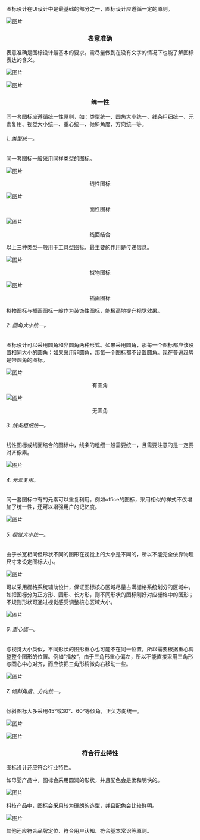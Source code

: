图标设计在UI设计中是最基础的部分之一，图标设计应遵循一定的原则。

![图片](https://mmbiz.qpic.cn/mmbiz_jpg/iaZ1f61oiaRsUykxJphEjVb1P1VADvV3lOib05ia5DDHyic6dyZzzj23BtdUoSha6OPtSRk0piaTExXy0SdRgLC00XAw/640?wx_fmt=jpeg&tp=webp&wxfrom=5&wx_lazy=1&wx_co=1)

### <center>表意准确</center>



表意准确是图标设计最基本的要求。需尽量做到在没有文字的情况下也能了解图标表达的含义。

![图片](https://mmbiz.qpic.cn/mmbiz_png/iaZ1f61oiaRsWvYRr2DjeicJsbLNUwV2BZJlQHynGb4dye1FMiaSSFEbgsKqvZNeIqo7970auh50AcCaIYS0VTS1CQ/640?wx_fmt=png&tp=webp&wxfrom=5&wx_lazy=1&wx_co=1)





![图片](https://mmbiz.qpic.cn/mmbiz_jpg/iaZ1f61oiaRsUykxJphEjVb1P1VADvV3lON61ibucYuqAmGvpvlnlVSCdOJktPE9ibBvp0da8qnhlRFV7JFia0vwicUA/640?wx_fmt=jpeg&tp=webp&wxfrom=5&wx_lazy=1&wx_co=1)

### <center>统一性</center>



同一套图标应遵循统一性原则，如：类型统一、圆角大小统一、线条粗细统一、元素复用、视觉大小统一、重心统一、倾斜角度、方向统一等。



###### 1. 类型统一。

同一套图标一般采用同样类型的图标。

![图片](https://mmbiz.qpic.cn/mmbiz_jpg/iaZ1f61oiaRsWvYRr2DjeicJsbLNUwV2BZJwG4Tx6ctP7LKJBVzVHueBT9tBXDcWElqHicMVbyx1nWk41N1L0ehzibQ/640?wx_fmt=jpeg&tp=webp&wxfrom=5&wx_lazy=1&wx_co=1)

<center>线性图标</center>



![图片](https://mmbiz.qpic.cn/mmbiz_jpg/iaZ1f61oiaRsWvYRr2DjeicJsbLNUwV2BZJ9j6EVbqmqZpU0hcThFgKAhZqKia7sVuLibibxQFESmaRwSk6K8yUklThA/640?wx_fmt=jpeg&tp=webp&wxfrom=5&wx_lazy=1&wx_co=1)

<center>面性图标</center>



![图片](https://mmbiz.qpic.cn/mmbiz_jpg/iaZ1f61oiaRsWvYRr2DjeicJsbLNUwV2BZJUSsp4ZuVicRN9jogexvh3g2tpzw5JuXiaNfiawRmJdefURMKXDM15n6TA/640?wx_fmt=jpeg&tp=webp&wxfrom=5&wx_lazy=1&wx_co=1)

<center>线面结合</center>



以上三种类型一般用于工具型图标，最主要的作用是传递信息。





![图片](https://mmbiz.qpic.cn/mmbiz_jpg/iaZ1f61oiaRsWvYRr2DjeicJsbLNUwV2BZJCyCMBI6TXic3kbd6xAzDMohwFraOwb95WUDNjhHbKdLygQ6woqrV2Mw/640?wx_fmt=jpeg&tp=webp&wxfrom=5&wx_lazy=1&wx_co=1)

<center>拟物图标</center>



![图片](https://mmbiz.qpic.cn/mmbiz_jpg/iaZ1f61oiaRsWvYRr2DjeicJsbLNUwV2BZJE6NYbwcSJkhGPt7JSdC20JJWzY1hevXuLZUhpmpVmhuZQjFmBxUnIQ/640?wx_fmt=jpeg&tp=webp&wxfrom=5&wx_lazy=1&wx_co=1)

<center>插画图标</center>



拟物图标与插画图标一般作为装饰性图标，能极高地提升视觉效果。



###### 2. 圆角大小统一。

图标设计可以采用圆角和非圆角两种形式。如果采用圆角，那每一个图标都应该设置相同大小的圆角；如果采用非圆角，那每一个图标都不设置圆角。现在普遍趋势是带圆角的图标。

![图片](https://mmbiz.qpic.cn/mmbiz_jpg/iaZ1f61oiaRsWvYRr2DjeicJsbLNUwV2BZJu8Lczhia1Xc4ZHPSqlRbm9YPVDf794zvGY3SBBy932Ra9aqBiadezJww/640?wx_fmt=jpeg&tp=webp&wxfrom=5&wx_lazy=1&wx_co=1)

<center>有圆角</center>



![图片](https://mmbiz.qpic.cn/mmbiz_jpg/iaZ1f61oiaRsWvYRr2DjeicJsbLNUwV2BZJ5MHPu8tWUjjTyvCORvOFyxEvkJ8sqQloS7PTH1vyHXVJwia1GIcZf8w/640?wx_fmt=jpeg&tp=webp&wxfrom=5&wx_lazy=1&wx_co=1)

<center>无圆角</center>



###### 3. 线条粗细统一。

线性图标或线面结合的图标中，线条的粗细一般需要统一，且需要注意的是一定要对齐像素。

![图片](https://mmbiz.qpic.cn/mmbiz_png/iaZ1f61oiaRsWvYRr2DjeicJsbLNUwV2BZJ4ZuyW4oLoqZ1picosSfQ93d277EDVfiaU104Ps8HUCdc3tWOPNLxG7rw/640?wx_fmt=png&tp=webp&wxfrom=5&wx_lazy=1&wx_co=1)



###### 4. 元素复用。

同一套图标中有的元素可以重复利用。例如office的图标，采用相似的样式不仅增加了统一性，还可以增强用户的记忆度。



![图片](https://mmbiz.qpic.cn/mmbiz_jpg/iaZ1f61oiaRsWvYRr2DjeicJsbLNUwV2BZJOSEcLCo2rJ4V9AVf2aZTZ6lGxuVbP4vJOoexWEZmwzTHpXfEOgJgWA/640?wx_fmt=jpeg&tp=webp&wxfrom=5&wx_lazy=1&wx_co=1)



###### 5. 视觉大小统一。

由于长宽相同但形状不同的图形在视觉上的大小是不同的，所以不能完全依靠物理尺寸来设定图标大小。

![图片](https://mmbiz.qpic.cn/mmbiz_png/iaZ1f61oiaRsWvYRr2DjeicJsbLNUwV2BZJDk97h2znlhWU9beSf7ZYK4TWLfsDyNibBAz9h1zJpNaDkHtMmRrHEXg/640?wx_fmt=png&tp=webp&wxfrom=5&wx_lazy=1&wx_co=1)



可以采用栅格系统辅助设计，保证图标核心区域尽量占满栅格系统划分的区域中。如把图标分为正方形、圆形、长方形，则不同形状的图标刚好对应栅格中的图形；不规则形状可通过视觉感受调整核心区域大小。

![图片](https://mmbiz.qpic.cn/mmbiz_png/iaZ1f61oiaRsWvYRr2DjeicJsbLNUwV2BZJ1gEmkibRslfK97qOaXdNMBe4K8uibqhFt8980VwaOUJ9YG2eAibibUUib0A/640?wx_fmt=png&tp=webp&wxfrom=5&wx_lazy=1&wx_co=1)



###### 6. 重心统一。

与视觉大小类似，不同形状的图形重心也可能不在同一位置，所以需要根据重心调整整个图形的位置。例如“播放”，由于三角形重心偏左，所以不能直接采用三角形与圆心中心对齐，而应该把三角形稍微向右移动一些。

![图片](https://mmbiz.qpic.cn/mmbiz_png/iaZ1f61oiaRsWvYRr2DjeicJsbLNUwV2BZJ5n5tpF7XlYhpobia8WfUEpLSUAeK7FHucDvS6eKtiaEC8z9rN56F1Glg/640?wx_fmt=png&tp=webp&wxfrom=5&wx_lazy=1&wx_co=1)



###### 7. 倾斜角度、方向统一。

倾斜图标大多采用45°或30°、60°等倾角，正负方向统一。

![图片](https://mmbiz.qpic.cn/mmbiz_png/iaZ1f61oiaRsWvYRr2DjeicJsbLNUwV2BZJI9oRBcd4oRWhtLyEPE8QfsE4sqJ9x0OVsic4gYO8vhaoJPK6MVEFxKQ/640?wx_fmt=png&tp=webp&wxfrom=5&wx_lazy=1&wx_co=1)



![图片](https://mmbiz.qpic.cn/mmbiz_jpg/iaZ1f61oiaRsUykxJphEjVb1P1VADvV3lOR0Cb1k65t4aha3rpSl0icrNql0AatuSLSX5FLQFxPN2hdYBa3FOfxicw/640?wx_fmt=jpeg&tp=webp&wxfrom=5&wx_lazy=1&wx_co=1)

### <center>符合行业特性</center>

图标设计还应符合行业特性。

如母婴产品中，图标会采用圆润的形状，并且配色会是柔和明快的。

![图片](https://mmbiz.qpic.cn/mmbiz_png/iaZ1f61oiaRsWvYRr2DjeicJsbLNUwV2BZJlibJ0Uvr4HFnyIeXIKhbaLcOJrnz2tl4BA4kbgzhSIz2wwHLj98qUyQ/640?wx_fmt=png&tp=webp&wxfrom=5&wx_lazy=1&wx_co=1)



科技产品中，图标会采用较为硬朗的造型，并且配色会比较鲜明。

![图片](https://mmbiz.qpic.cn/mmbiz_png/iaZ1f61oiaRsWvYRr2DjeicJsbLNUwV2BZJC2JGMoaUZVmXJr1DRiaIDJNic2eBo17eksibA7PicibMMaIcwhmKCytECyg/640?wx_fmt=png&tp=webp&wxfrom=5&wx_lazy=1&wx_co=1)

其他还应符合品牌定位、符合用户认知、符合基本常识等原则。